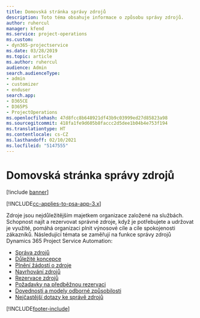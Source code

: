 ```yaml
---
title: Domovská stránka správy zdrojů
description: Toto téma obsahuje informace o způsobu správy zdrojů.
author: ruhercul
manager: kfend
ms.service: project-operations
ms.custom:
- dyn365-projectservice
ms.date: 03/28/2019
ms.topic: article
ms.author: ruhercul
audience: Admin
search.audienceType:
- admin
- customizer
- enduser
search.app:
- D365CE
- D365PS
- ProjectOperations
ms.openlocfilehash: 47d8fcc8b648921df43b9c03999ed27d85823a98
ms.sourcegitcommit: 418fa1fe9d605b8faccc2d5dee1b04b4e753f194
ms.translationtype: HT
ms.contentlocale: cs-CZ
ms.lasthandoff: 02/10/2021
ms.locfileid: "5147555"
---
```

# <a name="resource-management-home-page"></a>Domovská stránka správy zdrojů

[!include [banner](../includes/psa-now-project-operations.md)]

[!INCLUDE[cc-applies-to-psa-app-3.x](../includes/cc-applies-to-psa-app-3x.md)]

Zdroje jsou nejdůležitějším majetkem organizace založené na službách. Schopnost najít a rezervovat správné zdroje, když je potřebujete a udržovat je využité, pomáhá organizaci plnit výnosové cíle a cíle spokojenosti zákazníků. Následující témata se zaměřují na funkce správy zdrojů Dynamics 365 Project Service Automation:

- [Správa zdrojů](manage-resources.md)
- [Důležité koncepce](reports-key-concepts.md)
- [Plnění žádostí o zdroje](resource-management-fulfill-requests.md)
- [Navrhování zdrojů](resource-management-propose-resources.md)
- [Rezervace zdrojů](resource-management-book-resources-scheduleboard.md)
- [Požadavky na předběžnou rezervaci](resource-management-softbook-requirements.md)
- [Dovednosti a modely odborné způsobilosti](resource-management-skills-proficiency.md)
- [Nejčastější dotazy ke správě zdrojů](resource-management-faq.md)


[!INCLUDE[footer-include](../includes/footer-banner.md)]